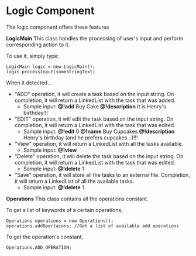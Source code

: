 Logic Component
=====

The logic component offers these features

<b>LogicMain</b>
This class handles the processing of user's input and perform corresponding action to it.

To use it, simply type:
	
	LogicMain logic = new LogicMain();
	logic.processInput(someStringText)

When it detected...
- "ADD" operation, it will create a task based on the input string. On completion, it will return a LinkedList with the task that was added.
	- Sample input: <b>@!add</b> Buy Cake <b>@!description</b> It is Henry's birthday!!!
- "EDIT" operation, it will edit the task based on the input string. On completion, it will return a LinkedList with the task that was edited.
	- Sample input: <b>@!edit</b> 0 <b>@!name</b> Buy Cupcakes <b>@!description</b> Henry's birthday (and he prefers cupcakes...)!!!
- "View" operation, it will return a LinkedList with all the tasks available.
	- Sample input: <b>@!view</b>
- "Delete" operation, it will delete the task based on the input string. On completion, it will return a LinkedList with the task that was edited.
	- Sample input: <b>@!delete</b> 1
- "Save" operation, it will store all the tasks to an external file. Completion, it will return a LinkedList of all the available tasks.
	- Sample input: <b>@!delete</b> 1


<b>Operations</b>
This class contains all the operations constant.

To get a list of keywords of a certain operations,

	Operations operations = new Operations();
	operations.addOpertaions; //Get a list of available add operations
	
To get the operation's constant,

	Operations.ADD_OPERATION;